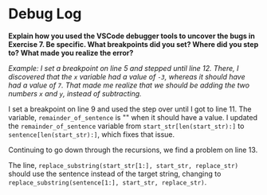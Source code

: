 # Debug Log

**Explain how you used the VSCode debugger tools to uncover the bugs in Exercise 7. Be specific. What breakpoints did you set? Where did you step to? What made you realize the error?**

_Example: I set a breakpoint on line 5 and stepped until line 12. There, I discovered that the `x` variable had a value of `-3`, whereas it should have had a value of `7`. That made me realize that we should be adding the two numbers `x` and `y`, instead of subtracting._

I set a breakpoint on line 9 and used the step over until I got to line 11. The variable, `remainder_of_sentence` is "" when it should have a value. I updated the `remainder_of_sentence` variable from `start_str[len(start_str):]` to `sentence[len(start_str):]`, which fixes that issue.

Continuing to go down through the recursions, we find a problem on line 13.

The line, `replace_substring(start_str[1:], start_str, replace_str)` should use the sentence instead of the target string, changing to `replace_substring(sentence[1:], start_str, replace_str)`.